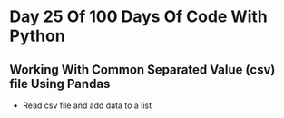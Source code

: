# Day 25 Of 100 Days Of Code With Python

## Working With Common Separated Value (csv) file Using Pandas

- Read csv file and add data to a list
